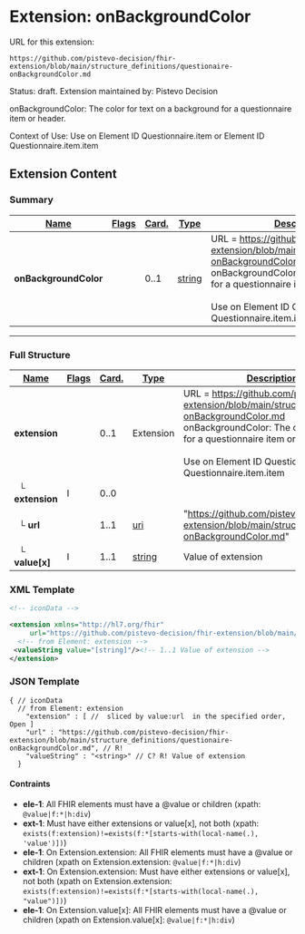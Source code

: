 # Extension: onBackgroundColor

URL for this extension:

```
https://github.com/pistevo-decision/fhir-extension/blob/main/structure_definitions/questionaire-onBackgroundColor.md
```

Status: draft. Extension maintained by: Pistevo Decision

onBackgroundColor: The color for text on a background for a questionnaire item or header.

Context of Use: Use on Element ID Questionnaire.item or Element ID Questionnaire.item.item

## Extension Content

### Summary

| [Name](https://hl7.org/fhir/R4/formats.html#table) | [Flags](https://hl7.org/fhir/R4/formats.html#table) | [Card.](https://hl7.org/fhir/R4/formats.html#table) | [Type](https://hl7.org/fhir/R4/formats.html#table)      | [Description & Constraints](https://hl7.org/fhir/R4/formats.html#table)                                                                                                                                                                                                                                   |
| -------------------------------------------------- | --------------------------------------------------- | --------------------------------------------------- | ------------------------------------------------------- | --------------------------------------------------------------------------------------------------------------------------------------------------------------------------------------------------------------------------------------------------------------------------------------------------------- |
| **onBackgroundColor**                              |                                                     | 0..1                                                | [string](https://hl7.org/fhir/R4/datatypes.html#string) | URL = https://github.com/pistevo-decision/fhir-extension/blob/main/structure_definitions/questionaire-onBackgroundColor.md<br>onBackgroundColor: The color for text on a background for a questionnaire item or header.<br><br>Use on Element ID Questionnaire.item or Element ID Questionnaire.item.item |

---

### Full Structure

| [Name](https://hl7.org/fhir/R4/formats.html#table) | [Flags](https://hl7.org/fhir/R4/formats.html#table) | [Card.](https://hl7.org/fhir/R4/formats.html#table) | [Type](https://hl7.org/fhir/R4/formats.html#table)      | [Description & Constraints](https://hl7.org/fhir/R4/formats.html#table)                                                                                                                                                                                                                                   |
| -------------------------------------------------- | --------------------------------------------------- | --------------------------------------------------- | ------------------------------------------------------- | --------------------------------------------------------------------------------------------------------------------------------------------------------------------------------------------------------------------------------------------------------------------------------------------------------- |
| **extension**                                      |                                                     | 0..1                                                | Extension                                               | URL = https://github.com/pistevo-decision/fhir-extension/blob/main/structure_definitions/questionaire-onBackgroundColor.md<br>onBackgroundColor: The color for text on a background for a questionnaire item or header.<br><br>Use on Element ID Questionnaire.item or Element ID Questionnaire.item.item |
| &nbsp;&nbsp;└ **extension**                        | I                                                   | 0..0                                                |                                                         |                                                                                                                                                                                                                                                                                                           |
| &nbsp;&nbsp;└ **url**                              |                                                     | 1..1                                                | [uri](https://hl7.org/fhir/R4/datatypes.html#uri)       | "https://github.com/pistevo-decision/fhir-extension/blob/main/structure_definitions/questionaire-onBackgroundColor.md"                                                                                                                                                                                    |
| &nbsp;&nbsp;└ **value[x]**                         | I                                                   | 1..1                                                | [string](https://hl7.org/fhir/R4/datatypes.html#string) | Value of extension                                                                                                                                                                                                                                                                                        |

### XML Template

```xml
<!-- iconData -->

<extension xmlns="http://hl7.org/fhir"
     url="https://github.com/pistevo-decision/fhir-extension/blob/main/structure_definitions/questionaire-onBackgroundColor.md" >
  <!-- from Element: extension -->
 <valueString value="[string]"/><!-- 1..1 Value of extension -->
</extension>
```

### JSON Template

```
{ // iconData
  // from Element: extension
    "extension" : [ //  sliced by value:url  in the specified order, Open ]
    "url" : "https://github.com/pistevo-decision/fhir-extension/blob/main/structure_definitions/questionaire-onBackgroundColor.md", // R!
    "valueString" : "<string>" // C? R! Value of extension
  }
```

#### Contraints

- **ele-1**: All FHIR elements must have a @value or children (xpath: `@value|f:*|h:div`)
- **ext-1**: Must have either extensions or value[x], not both (xpath: `exists(f:extension)!=exists(f:*[starts-with(local-name(.), 'value')])`)
- **ele-1**: On Extension.extension: All FHIR elements must have a @value or children (xpath on Extension.extension: `@value|f:*|h:div`)
- **ext-1**: On Extension.extension: Must have either extensions or value[x], not both (xpath on Extension.extension: `exists(f:extension)!=exists(f:*[starts-with(local-name(.), "value")])`)
- **ele-1**: On Extension.value[x]: All FHIR elements must have a @value or children (xpath on Extension.value[x]: `@value|f:*|h:div`)
